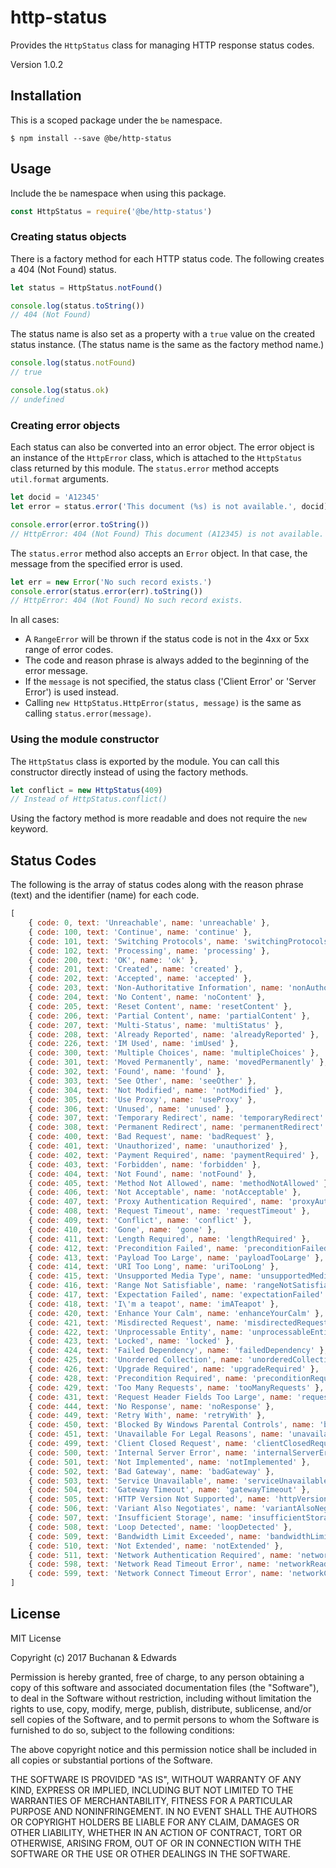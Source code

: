 # http-status

Provides the `HttpStatus` class for managing HTTP response status codes.

Version 1.0.2

## Installation

This is a scoped package under the `be` namespace.

```
$ npm install --save @be/http-status
```

## Usage

Include the `be` namespace when using this package.

```javascript
const HttpStatus = require('@be/http-status')
```

### Creating status objects

There is a factory method for each HTTP status code. The following creates a 404 (Not Found) status.

```javascript
let status = HttpStatus.notFound()

console.log(status.toString())
// 404 (Not Found)
```

The status name is also set as a property with a `true` value on the created status instance. (The status name is the same as the factory method name.)

```javascript
console.log(status.notFound)
// true

console.log(status.ok)
// undefined
```

### Creating error objects

Each status can also be converted into an error object. The error object is an instance of the `HttpError` class, which is attached to the `HttpStatus` class returned by this module. The `status.error` method accepts `util.format` arguments.

```javascript
let docid = 'A12345'
let error = status.error('This document (%s) is not available.', docid)

console.error(error.toString())
// HttpError: 404 (Not Found) This document (A12345) is not available.
```

The `status.error` method also accepts an `Error` object. In that case, the message from the specified error is used.

```javascript
let err = new Error('No such record exists.')
console.error(status.error(err).toString())
// HttpError: 404 (Not Found) No such record exists.
```

In all cases:

- A `RangeError` will be thrown if the status code is not in the 4xx or 5xx range of error codes.
- The code and reason phrase is always added to the beginning of the error message.
- If the `message` is not specified, the status class ('Client Error' or 'Server Error') is used instead.
- Calling `new HttpStatus.HttpError(status, message)` is the same as calling `status.error(message)`.

### Using the module constructor

The `HttpStatus` class is exported by the module. You can call this constructor directly instead of using the factory methods.

```javascript
let conflict = new HttpStatus(409)
// Instead of HttpStatus.conflict()
```

Using the factory method is more readable and does not require the `new` keyword.

## Status Codes

The following is the array of status codes along with the reason phrase (text) and the identifier (name) for each code.

```javascript
[
    { code: 0, text: 'Unreachable', name: 'unreachable' },
    { code: 100, text: 'Continue', name: 'continue' },
    { code: 101, text: 'Switching Protocols', name: 'switchingProtocols' },
    { code: 102, text: 'Processing', name: 'processing' },
    { code: 200, text: 'OK', name: 'ok' },
    { code: 201, text: 'Created', name: 'created' },
    { code: 202, text: 'Accepted', name: 'accepted' },
    { code: 203, text: 'Non-Authoritative Information', name: 'nonAuthoritativeInformation' },
    { code: 204, text: 'No Content', name: 'noContent' },
    { code: 205, text: 'Reset Content', name: 'resetContent' },
    { code: 206, text: 'Partial Content', name: 'partialContent' },
    { code: 207, text: 'Multi-Status', name: 'multiStatus' },
    { code: 208, text: 'Already Reported', name: 'alreadyReported' },
    { code: 226, text: 'IM Used', name: 'imUsed' },
    { code: 300, text: 'Multiple Choices', name: 'multipleChoices' },
    { code: 301, text: 'Moved Permanently', name: 'movedPermanently' },
    { code: 302, text: 'Found', name: 'found' },
    { code: 303, text: 'See Other', name: 'seeOther' },
    { code: 304, text: 'Not Modified', name: 'notModified' },
    { code: 305, text: 'Use Proxy', name: 'useProxy' },
    { code: 306, text: 'Unused', name: 'unused' },
    { code: 307, text: 'Temporary Redirect', name: 'temporaryRedirect' },
    { code: 308, text: 'Permanent Redirect', name: 'permanentRedirect' },
    { code: 400, text: 'Bad Request', name: 'badRequest' },
    { code: 401, text: 'Unauthorized', name: 'unauthorized' },
    { code: 402, text: 'Payment Required', name: 'paymentRequired' },
    { code: 403, text: 'Forbidden', name: 'forbidden' },
    { code: 404, text: 'Not Found', name: 'notFound' },
    { code: 405, text: 'Method Not Allowed', name: 'methodNotAllowed' },
    { code: 406, text: 'Not Acceptable', name: 'notAcceptable' },
    { code: 407, text: 'Proxy Authentication Required', name: 'proxyAuthenticationRequired' },
    { code: 408, text: 'Request Timeout', name: 'requestTimeout' },
    { code: 409, text: 'Conflict', name: 'conflict' },
    { code: 410, text: 'Gone', name: 'gone' },
    { code: 411, text: 'Length Required', name: 'lengthRequired' },
    { code: 412, text: 'Precondition Failed', name: 'preconditionFailed' },
    { code: 413, text: 'Payload Too Large', name: 'payloadTooLarge' },
    { code: 414, text: 'URI Too Long', name: 'uriTooLong' },
    { code: 415, text: 'Unsupported Media Type', name: 'unsupportedMediaType' },
    { code: 416, text: 'Range Not Satisfiable', name: 'rangeNotSatisfiable' },
    { code: 417, text: 'Expectation Failed', name: 'expectationFailed' },
    { code: 418, text: 'I\'m a teapot', name: 'imATeapot' },
    { code: 420, text: 'Enhance Your Calm', name: 'enhanceYourCalm' },
    { code: 421, text: 'Misdirected Request', name: 'misdirectedRequest' },
    { code: 422, text: 'Unprocessable Entity', name: 'unprocessableEntity' },
    { code: 423, text: 'Locked', name: 'locked' },
    { code: 424, text: 'Failed Dependency', name: 'failedDependency' },
    { code: 425, text: 'Unordered Collection', name: 'unorderedCollection' },
    { code: 426, text: 'Upgrade Required', name: 'upgradeRequired' },
    { code: 428, text: 'Precondition Required', name: 'preconditionRequired' },
    { code: 429, text: 'Too Many Requests', name: 'tooManyRequests' },
    { code: 431, text: 'Request Header Fields Too Large', name: 'requestHeaderFieldsTooLarge' },
    { code: 444, text: 'No Response', name: 'noResponse' },
    { code: 449, text: 'Retry With', name: 'retryWith' },
    { code: 450, text: 'Blocked By Windows Parental Controls', name: 'blockedByWindowsParentalControls' },
    { code: 451, text: 'Unavailable For Legal Reasons', name: 'unavailableForLegalReasons' },
    { code: 499, text: 'Client Closed Request', name: 'clientClosedRequest' },
    { code: 500, text: 'Internal Server Error', name: 'internalServerError' },
    { code: 501, text: 'Not Implemented', name: 'notImplemented' },
    { code: 502, text: 'Bad Gateway', name: 'badGateway' },
    { code: 503, text: 'Service Unavailable', name: 'serviceUnavailable' },
    { code: 504, text: 'Gateway Timeout', name: 'gatewayTimeout' },
    { code: 505, text: 'HTTP Version Not Supported', name: 'httpVersionNotSupported' },
    { code: 506, text: 'Variant Also Negotiates', name: 'variantAlsoNegotiates' },
    { code: 507, text: 'Insufficient Storage', name: 'insufficientStorage' },
    { code: 508, text: 'Loop Detected', name: 'loopDetected' },
    { code: 509, text: 'Bandwidth Limit Exceeded', name: 'bandwidthLimitExceeded' },
    { code: 510, text: 'Not Extended', name: 'notExtended' },
    { code: 511, text: 'Network Authentication Required', name: 'networkAuthenticationRequired' },
    { code: 598, text: 'Network Read Timeout Error', name: 'networkReadTimeoutError' },
    { code: 599, text: 'Network Connect Timeout Error', name: 'networkConnectTimeoutError' }
]

```

## License

MIT License

Copyright (c) 2017 Buchanan & Edwards

Permission is hereby granted, free of charge, to any person obtaining a copy
of this software and associated documentation files (the "Software"), to deal
in the Software without restriction, including without limitation the rights
to use, copy, modify, merge, publish, distribute, sublicense, and/or sell
copies of the Software, and to permit persons to whom the Software is
furnished to do so, subject to the following conditions:

The above copyright notice and this permission notice shall be included in all
copies or substantial portions of the Software.

THE SOFTWARE IS PROVIDED "AS IS", WITHOUT WARRANTY OF ANY KIND, EXPRESS OR
IMPLIED, INCLUDING BUT NOT LIMITED TO THE WARRANTIES OF MERCHANTABILITY,
FITNESS FOR A PARTICULAR PURPOSE AND NONINFRINGEMENT. IN NO EVENT SHALL THE
AUTHORS OR COPYRIGHT HOLDERS BE LIABLE FOR ANY CLAIM, DAMAGES OR OTHER
LIABILITY, WHETHER IN AN ACTION OF CONTRACT, TORT OR OTHERWISE, ARISING FROM,
OUT OF OR IN CONNECTION WITH THE SOFTWARE OR THE USE OR OTHER DEALINGS IN THE
SOFTWARE.